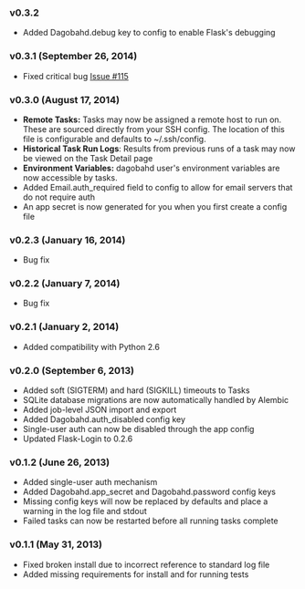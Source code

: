 ### v0.3.2

  * Added Dagobahd.debug key to config to enable Flask's debugging

### v0.3.1 (September 26, 2014)

  * Fixed critical bug [Issue #115](https://github.com/thieman/dagobah/issues/115)

### v0.3.0 (August 17, 2014)

  * **Remote Tasks:** Tasks may now be assigned a remote host to run on. These are sourced directly from your SSH config. The location of this file is configurable and defaults to ~/.ssh/config.
  * **Historical Task Run Logs**: Results from previous runs of a task may now be viewed on the Task Detail page
  * **Environment Variables:** dagobahd user's environment variables are now accessible by tasks.
  * Added Email.auth_required field to config to allow for email servers that do not require auth
  * An app secret is now generated for you when you first create a config file

### v0.2.3 (January 16, 2014)

  * Bug fix

### v0.2.2 (January 7, 2014)

  * Bug fix

### v0.2.1 (January 2, 2014)

  * Added compatibility with Python 2.6

### v0.2.0 (September 6, 2013)

  * Added soft (SIGTERM) and hard (SIGKILL) timeouts to Tasks
  * SQLite database migrations are now automatically handled by Alembic
  * Added job-level JSON import and export
  * Added Dagobahd.auth_disabled config key
  * Single-user auth can now be disabled through the app config
  * Updated Flask-Login to 0.2.6

### v0.1.2 (June 26, 2013)

 * Added single-user auth mechanism
 * Added Dagobahd.app_secret and Dagobahd.password config keys
 * Missing config keys will now be replaced by defaults and place a warning in the log file and stdout
 * Failed tasks can now be restarted before all running tasks complete

### v0.1.1 (May 31, 2013)

 * Fixed broken install due to incorrect reference to standard log file
 * Added missing requirements for install and for running tests
